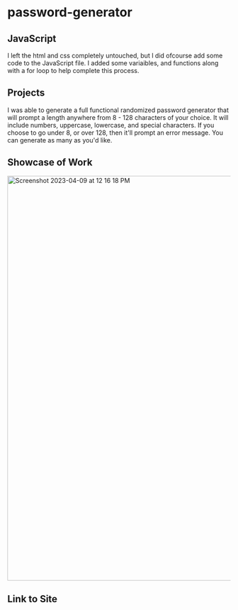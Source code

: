 # password-generator

## JavaScript
I left the html and css completely untouched, but I did ofcourse add some code to the JavaScript file. I added some variaibles, and functions along with a for loop to help complete this process. 

## Projects
I was able to generate a full functional randomized password generator that will prompt a length anywhere from 8 - 128 characters of your choice. It will include numbers, uppercase, lowercase, and special characters. If you choose to go under 8, or over 128, then it'll prompt an error message. You can generate as many as you'd like. 

## Showcase of Work
<img width="913" alt="Screenshot 2023-04-09 at 12 16 18 PM" src="https://user-images.githubusercontent.com/109103013/230792180-ab826e14-f23d-4770-a250-84523543f81f.png">

## Link to Site
